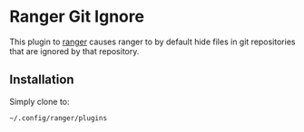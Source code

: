 Ranger Git Ignore
================================================================================

This plugin to [ranger](https://github.com/ranger/ranger) causes ranger to by
default hide files in git repositories that are ignored by that repository.

Installation
--------------------------------------------------------------------------------

Simply clone to:

	~/.config/ranger/plugins
